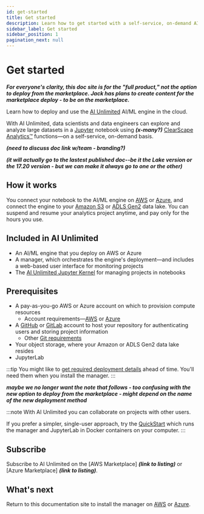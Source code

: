 ```yaml
---
id: get-started
title: Get started
description: Learn how to get started with a self-service, on-demand AI/ML engine.
sidebar_label: Get started
sidebar_position: 1
pagination_next: null
---
```


# Get started

***For everyone's clarity, this doc site is for the "full product," not the option to deploy from the marketplace. Jack has plans to create content for the marketplace deploy - to be on the marketplace.***

Learn how to deploy and use the [AI Unlimited](https://www.teradata.com/platform/ai-unlimited) AI/ML engine in the cloud.

With AI Unlimited, data scientists and data engineers can explore and analyze large datasets in a [Jupyter](https://jupyter.org/) notebook using ***(x-many?)*** [ClearScape Analytics™](https://docs.teradata.com/access/sources/dita/topic?dita:topicPath=gma1702668333653.dita) functions&mdash;on a self-service, on-demand basis. 

***(need to discuss doc link w/team - branding?)***

***(it will actually go to the lastest published doc--be it the Lake version or the 17.20 version - but we can make it always go to one or the other)***

## How it works

You connect your notebook to the AI/ML engine on [AWS](https://aws.amazon.com/) or [Azure](https://azure.microsoft.com/en-us), and connect the engine to your [Amazon S3](https://aws.amazon.com/pm/serv-s3/?gclid=Cj0KCQjwlZixBhCoARIsAIC745AmyEzPaBnrARQxyUW_un0BjgTxlHygMScf4ZbX-7dTeznc-psOFlwaAkjmEALw_wcB&trk=fecf68c9-3874-4ae2-a7ed-72b6d19c8034&sc_channel=ps&ef_id=Cj0KCQjwlZixBhCoARIsAIC745AmyEzPaBnrARQxyUW_un0BjgTxlHygMScf4ZbX-7dTeznc-psOFlwaAkjmEALw_wcB:G:s&s_kwcid=AL!4422!3!536452728638!e!!g!!amazon%20s3!11204620052!112938567994) or [ADLS Gen2](https://learn.microsoft.com/en-us/azure/storage/blobs/data-lake-storage-introduction) data lake. You can suspend and resume your analytics project anytime, and pay only for the hours you use.


## Included in AI Unlimited

- An AI/ML engine that you deploy on AWS or Azure
- A manager, which orchestrates the engine's deployment&mdash;and includes a web-based user interface for monitoring projects
- The [AI Unlimited Jupyter Kernel](https://downloads.teradata.com/download/tools/teradata-ai-unlimited-jupyter-kernel) for managing projects in notebooks


<a id="gs-prerequisites"></a>
## Prerequisites

- A pay-as-you-go AWS or Azure account on which to provision compute resources
	- Account requirements&mdash;[AWS](/docs/advanced/aws-requirements.md) or [Azure](/docs/advanced/azure-requirements.md)
- A [GitHub](https://github.com) or [GitLab](https://gitlab.com) account to host your repository for authenticating users and storing project information
	- Other [Git requirements](/docs/advanced/git-requirements.md)
- Your object storage, where your Amazon or ADLS Gen2 data lake resides
- JupyterLab

:::tip
You might like to [get required deployment details](/docs/advanced/deployment-details.md) ahead of time. You'll need them when you install the manager.
:::

***maybe we no longer want the note that follows - too confusing with the new option to deploy from the marketplace - might depend on the name of the new deployment method***

:::note
With AI Unlimited you can collaborate on projects with other users. 

If you prefer a simpler, single-user approach, try the [QuickStart](/docs/advanced/quickstart) which runs the manager and JupyterLab in Docker containers on your computer.
:::


## Subscribe

Subscribe to AI Unlimited on the [AWS Marketplace] ***(link to listing)*** or [Azure Marketplace] ***(link to listing)***.
 

## What's next

Return to this documentation site to install the manager on [AWS](/docs/install-ai-unlimited/prod-aws-console-deploy-ai-unlimited.md) or [Azure](/docs/install-ai-unlimited/prod-azure-portal-deploy-manager.md).







